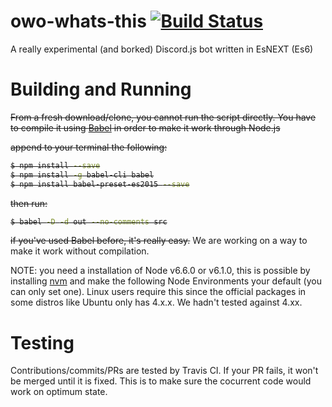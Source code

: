 # owo-whats-this [![Build Status](https://travis-ci.org/sr229/owo-whats-this.svg?branch=master)](https://travis-ci.org/sr229/owo-whats-this)
A really experimental (and borked) Discord.js bot written in EsNEXT (Es6)

# Building and Running

<strike>From a fresh download/clone, you cannot run the script directly. You have to compile it using [Babel](https://babeljs.io/) in order to make it work through Node.js

append to your terminal the following:
```sh
$ npm install --save
$ npm install -g babel-cli babel
$ npm install babel-preset-es2015 --save
```

then run:
```sh
$ babel -D -d out --no-comments src
```

if you've used Babel before, it's really easy.</strike> We are working on a way to make it work without compilation.


NOTE: you need a installation of Node v6.6.0 or v6.1.0, this is possible by installing [nvm](http://nvm.sh) and make the following Node Environments your default (you can only set one).
Linux users require this since the official packages in some distros like Ubuntu only has 4.x.x. We hadn't tested against 4.xx.

# Testing

Contributions/commits/PRs are tested by Travis CI. If your PR fails, it won't be merged until it is fixed.
This is to make sure the cocurrent code would work on optimum state.
